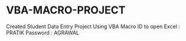 # VBA-MACRO-PROJECT
Created Student Data Entry Project Using VBA Macro
ID to open Excel : PRATIK
Password : AGRAWAL
